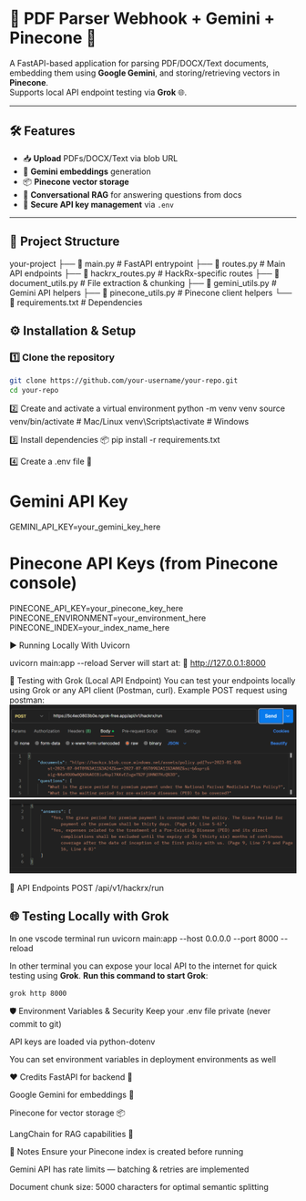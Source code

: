 # 📄 PDF Parser Webhook + Gemini + Pinecone 🚀

A FastAPI-based application for parsing PDF/DOCX/Text documents, embedding them using **Google Gemini**, and storing/retrieving vectors in **Pinecone**.  
Supports local API endpoint testing via **Grok** 🌐.

---

## 🛠 Features
- 📥 **Upload** PDFs/DOCX/Text via blob URL
- 🧠 **Gemini embeddings** generation
- 📦 **Pinecone vector storage**
- 💬 **Conversational RAG** for answering questions from docs
- 🔑 **Secure API key management** via `.env`

---

## 📂 Project Structure
your-project
├── 📄 main.py # FastAPI entrypoint
├── 📄 routes.py # Main API endpoints
├── 📄 hackrx_routes.py # HackRx-specific routes
├── 📄 document_utils.py # File extraction & chunking
├── 📄 gemini_utils.py # Gemini API helpers
├── 📄 pinecone_utils.py # Pinecone client helpers
└── 📄 requirements.txt # Dependencies

## ⚙️ Installation & Setup

### 1️⃣ Clone the repository
```bash
git clone https://github.com/your-username/your-repo.git
cd your-repo
```

2️⃣ Create and activate a virtual environment
python -m venv venv
source venv/bin/activate   # Mac/Linux
venv\Scripts\activate      # Windows

3️⃣ Install dependencies 📦
pip install -r requirements.txt

4️⃣ Create a .env file 🔑
# Gemini API Key
GEMINI_API_KEY=your_gemini_key_here

# Pinecone API Keys (from Pinecone console)
PINECONE_API_KEY=your_pinecone_key_here
PINECONE_ENVIRONMENT=your_environment_here
PINECONE_INDEX=your_index_name_here

▶️ Running Locally
With Uvicorn

uvicorn main:app --reload
Server will start at:
📍 http://127.0.0.1:8000

🧪 Testing with Grok (Local API Endpoint)
You can test your endpoints locally using Grok or any API client (Postman, curl).
Example POST request using postman:
![Postman 1](Screenshot%202025-08-10%20220332.png)  
![Postman 2](Screenshot%202025-08-10%20220344.png)

📜 API Endpoints
POST /api/v1/hackrx/run

## 🌐 Testing Locally with Grok
In one vscode terminal run uvicorn main:app --host 0.0.0.0 --port 8000 --reload

In other terminal you can expose your local API to the internet for quick testing using **Grok**.
**Run this command to start Grok**:
```bash
grok http 8000
```

🛡 Environment Variables & Security
Keep your .env file private (never commit to git)

API keys are loaded via python-dotenv

You can set environment variables in deployment environments as well

❤️ Credits
FastAPI for backend 🚀

Google Gemini for embeddings 🧠

Pinecone for vector storage 📦

LangChain for RAG capabilities 🔗

📌 Notes
Ensure your Pinecone index is created before running

Gemini API has rate limits — batching & retries are implemented

Document chunk size: 5000 characters for optimal semantic splitting
